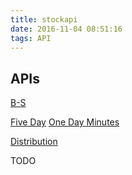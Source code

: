 ```yaml
---
title: stockapi
date: 2016-11-04 08:51:16
tags: API
---
```


## APIs
[B-S](http://stock.gtimg.cn/data/index.php?appn=detail&action=data&c=sh600103&p=0)

[Five Day](http://web.ifzq.gtimg.cn/appstock/app/day/query?code=sh601668)
[One Day Minutes](http://web.ifzq.gtimg.cn/appstock/app/minute/query?code=sh600103)

[Distribution](http://stock.gtimg.cn/data/index.php?appn=price&c=sh600103)

TODO

